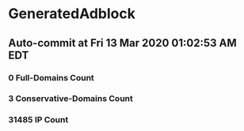 # GeneratedAdblock
## Auto-commit at Fri 13 Mar 2020 01:02:53 AM EDT
### 0 Full-Domains Count
### 3 Conservative-Domains Count
### 31485 IP Count
